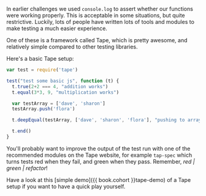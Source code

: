 In earlier challenges we used `console.log` to assert whether our functions were working properly. This is acceptable in some situations, but quite restrictive. Luckily, lots of people have written lots of tools and modules to make testing a much easier experience.

One of these is a framework called Tape, which is pretty awesome, and relatively simple compared to other testing libraries.

Here's a basic Tape setup:

```js
var test = require('tape')

test("test some basic js", function (t) {
  t.true(2+2 === 4, "addition works")
  t.equal(3*3, 9, "multiplication works")

  var testArray = ['dave', 'sharon']
  testArray.push('flora')

  t.deepEqual(testArray, ['dave', 'sharon', 'flora'], "pushing to arrays works")

  t.end()
}
```

You'll probably want to improve the output of the test run with one of the recommended modules on the Tape website, for example `tap-spec` which turns tests red when they fail, and green when they pass. Remember, *red | green | refactor*!

Have a look at this [simple demo]({{ book.cohort }}tape-demo) of a Tape setup if you want to have a quick play yourself.

